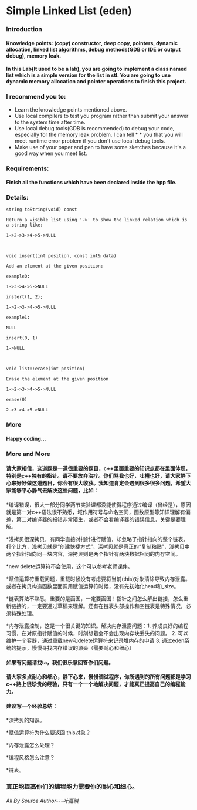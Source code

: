 # Simple Linked List (eden)

### Introduction

#### Knowledge points: (copy) constructor, deep copy, pointers, dynamic allocation, linked list algorithms, debug methods(GDB or IDE or output debug), memory leak.

#### In this Lab(It used to be a lab), you are going to implement a class named list which is a simple version for the list in stl. You are going to use dynamic memory allocation and pointer operations to finish this project.

### I recommend you to:

* Learn the knowledge points mentioned above.
* Use local compilers to test you program rather than submit your answer to the system time after time.
* Use local debug tools(GDB is recommended) to debug your code, especially for the memory leak problem. I can tell * * you that you will meet runtime error problem if you don't use local debug tools.
* Make use of your paper and pen to have some sketches because it's a good way when you meet list.
 

### Requirements:

#### Finish all the functions which have been declared inside the hpp file.

### Details:  
```
string toString(void) const

Return a visible list using '->' to show the linked relation which is a string like:

1->2->3->4->5->NULL

 

void insert(int position, const int& data)

Add an element at the given position:

example0:

1->3->4->5->NULL

instert(1, 2);

1->2->3->4->5->NULL

example1:

NULL

insert(0, 1)

1->NULL

 

void list::erase(int position)

Erase the element at the given position

1->2->3->4->5->NULL

erase(0)

2->3->4->5->NULL

 ```

### More

#### Happy coding...

### More and More

#### 请大家相信，这道题是一道很重要的题目，c++里面重要的知识点都在里面体现，特别是c++独有的指针。请不要放弃治疗。你们骂我也好，吐槽也好，请大家静下心来好好做这道题目，你会有很大收获。我知道肯定会遇到很多很多问题，希望大家能够平心静气去解决这些问题，比如：
*编译错误，很大一部分同学两节实验课都没能使得程序通过编译（曾经是），原因就是第一对c++语法很不熟悉，域作用符号与命名空间，函数原型等知识理解有偏差，第二对编译器的报错非常陌生，或者不会看编译器的错误信息，关键是要理解。

*浅拷贝很深拷贝，有同学直接对指针进行赋值，却忽略了指针指向的整个链表。打个比方，浅拷贝就是“创建快捷方式”，深拷贝就是真正的“复制粘贴”，浅拷贝中两个指针指向同一块内容，深拷贝则是两个指针有两块数据相同的内存空间。

*new delete运算符不会使用，这个可以参考老师课件。

*赋值运算符重载问题，重载时候没有考虑要将当前(this)对象清除导致内存泄露。或者在拷贝构造函数里面调用赋值运算符时候，没有先初始化head和_size。

*链表算法不熟悉，重要的是画图，一定要画图！指针之间怎么解出链接，怎么重新链接的，一定要通过草稿来理解。还有在链表头部操作和空链表是特殊情况，必须特殊处理。

*内存泄露控制，这是一个很关键的知识。解决内存泄露问题：1. 养成良好的编程习惯，在对原指针赋值的时候，时刻想着会不会出现内存块丢失的问题。 2. 可以维护一个容器，通过重载new和delete运算符来记录堆内存的申请 3. 通过eden系统的提示，慢慢寻找内存错误的源头（需要耐心和细心）
#### 如果有问题请找ta，我们很乐意回答你们问题。

 

#### 请大家多点耐心和细心，静下心来，慢慢调试程序，你所遇到的所有问题都是学习c++路上很珍贵的经验，只有一个一个地解决问题，才能真正提高自己的编程能力。

 

#### 建议写一个经验总结：

*深拷贝的知识。

*赋值运算符为什么要返回 this对象？

*内存泄露怎么处理？

*编程风格怎么注意？

*链表。

### 真正能提高你们的编程能力需要你的耐心和细心。
*All By Source Author---叶嘉祺*
 